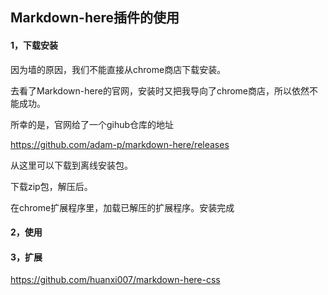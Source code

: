 ## Markdown-here插件的使用

#### 1，下载安装

因为墙的原因，我们不能直接从chrome商店下载安装。

去看了Markdown-here的官网，安装时又把我导向了chrome商店，所以依然不能成功。

所幸的是，官网给了一个gihub仓库的地址

https://github.com/adam-p/markdown-here/releases

从这里可以下载到离线安装包。

下载zip包，解压后。

在chrome扩展程序里，加载已解压的扩展程序。安装完成



#### 2，使用



#### 3，扩展

https://github.com/huanxi007/markdown-here-css